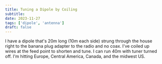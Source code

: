 ```yaml
---
title: Tuning a Dipole by Coiling
subtitle: 
date: 2023-11-27
tags: ['dipole', 'antenna']
draft: false
---
```


I have a dipole that's 20m long (10m each side) 
strung through the house
right to the banana plug adapter 
to the radio and no coax.
I've coiled up wires at the feed point 
to shorten and tune.
I can run 40m with tuner turned off.
I'm hitting Europe, Central America, Canada, 
and the midwest US.
